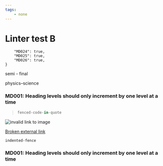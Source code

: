 ```yaml
---
tags:
    - none
---
```


# Linter test B

```non-literal-fence-label{
    "MD024": true,
    "MD025": true,
    "MD026": true,
}
```

semi - final

physics–science

### MD001: Heading levels should only increment by one level at a time

>  ```python
>  fenced-code-in-quote
>  ```

![invalid link to image](/red-circle.png)

[Broken external link](https://github.com/holamgadol/foliant-md-linters)

   ```bash
   indented-fence
   ```

### MD001: Heading levels should only increment by one level at a time

